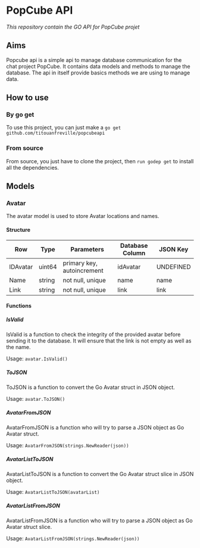 # PopCube API

*This repository contain the GO API for PopCube projet*

## Aims

Popcube api is a simple api to manage database communication for the chat project PopCube. It contains data models and methods to manage the database. The api in itself provide basics methods we are using to manage data.

## How to use

### By go get

To use this project, you can just make a `go get github.com/titouanfreville/popcubeapi`

### From source

From source, you just have to clone the project, then `run godep get` to install all the dependencies.

## Models

### Avatar

The avatar model is used to store Avatar locations and names.

#### Structure

| Row      | Type   | Parameters                 | Database Column | JSON Key  |
| -------- | ------ | -------------------------- | --------------- | --------- |
| IDAvatar | uint64 | primary key, autoincrement | idAvatar        | UNDEFINED |
| Name     | string | not null, unique           | name            | name      |
| Link     | string | not null, unique           | link            | link      |

#### Functions

##### IsValid

IsValid is a function to check the integrity of the provided avatar before sending it to the database. It will ensure that the link is not empty as well as the name.

Usage: `avatar.IsValid()`

##### ToJSON

ToJSON is a function to convert the Go Avatar struct in JSON object. 

Usage: `avatar.ToJSON()`

##### AvatarFromJSON

AvatarFromJSON is a function who will try to parse a JSON object as Go Avatar struct.

Usage: `AvatarFromJSON(strings.NewReader(json))`

##### AvatarListToJSON

AvatarListToJSON is a function to convert the Go Avatar struct slice in JSON object. 

Usage: `AvatarListToJSON(avatarList)`

##### AvatarListFromJSON

AvatarListFromJSON is a function who will try to parse a JSON object as Go Avatar struct slice.

Usage: `AvatarListFromJSON(strings.NewReader(json))`
